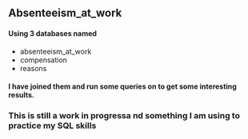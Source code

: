## Absenteeism_at_work

#### Using 3 databases named
  - absenteeism_at_work
  - compensation
  - reasons
#### I have joined them and run some queries on to get some interesting results.

### This is still a work in progressa nd something I am using to practice my SQL skills

